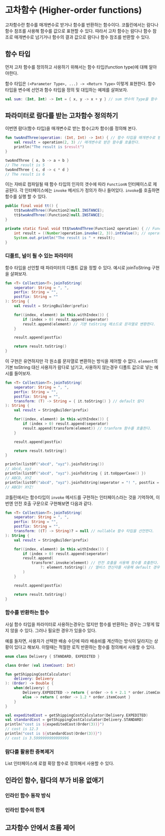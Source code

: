 # 고차함수 (Higher-order functions)

고차함수란 함수를 매개변수로 받거나 함수를 반환하는 함수이다. 코틀린에서는 람다나 함수 참조를 사용해 함수를 값으로 표현할 수 있다. 따라서 고차 함수는 람다나 함수 참조로 매개변수로 넘기거나 함수의 결과 값으로 람다나 함수 참조를 반환할 수 있다.

## 함수 타입

먼저 고차 함수를 정의하고 사용하기 위해서는 함수 타입(function type)에 대해 알아야한다.

함수 타입은 `(<Parameter Type>, ...) -> <Return Type>` 이렇게 표현한다. 함수 타입을 변수에 선언과 함수 타입을 정의 및 대입하는 예제를 살펴보자.

```kotlin
val sum: (Int, Int) -> Int = { x, y -> x + y } // sum 변수의 Type을 함수 타입으로 선언한다. 그리고 람다를 작성하여 sum 변수에 대입한다.
```

## 파라미터로 람다를 받는 고차함수 정의하기

이번엔 람다(함수 타입)을 매개변수로 받는 함수(고차 함수)를 정의해 본다.

```kotlin
fun twoAndThree(operation: (Int, Int) -> Int) { // 함수 타입을 매개변수로 받도록 선언한다.
    val result = operation(2, 3) // 매개변수로 받은 함수를 호출한다.
    println("The result is $result")
}

twoAndThree { a, b -> a + b }
// The result is 5
twoAndThree { c, d -> c * d }
// The result is 6
```

이는 자바로 컴파일될 때 함수 타입의 인자의 갯수에 따라 `FunctionN` 인터페이스로 제공된다. 각 인터페이스에는 `invoke` 메서드가 정의가 하나 들어있다. `invoke`를 호출하면 함수를 실행 할 수 있다.

```java
public final void tt() {
    tt$twoAndThree((Function2)null.INSTANCE);
    tt$twoAndThree((Function2)null.INSTANCE);
}

private static final void tt$twoAndThree(Function2 operation) { // FunctionN 인터페이스로 컴파일
    int result = ((Number)operation.invoke(2, 3)).intValue(); // operation 함수 파라미터의 invoke 메서드 실행
    System.out.println("The result is " + result);
}
```

### 디폴트, 널이 될 수 있는 파라미터

함수 타입을 선언할 때 파라미터의 디폴트 값을 정할 수 있다. 예시로 joinToString 구현을 살펴보자.

```kotlin
fun <T> Collection<T>.joinToString(
    seperator: String = ", ",
    perfix: String = "",
    postfix: String = ""
): String {
    val result = StringBuilder(prefix)

    for((index, element) in this.withIndex()) {
        if (index > 0) result.append(seperator)
        result.append(element) // 기본 toString 메소드로 문자열로 변환한다.
    }

    result.append(postfix)

    return result.toString()
}
```

이 구현은 유연하지만 각 원소를 문자열로 변환하는 방식을 제어할 수 없다. `element`의 기본 toString 대신 사용자가 람다로 넘기고, 사용하지 않는경우 디폴트 값으로 넣는 예시를 들어보자.

```kotlin
fun <T> Collection<T>.joinToString(
    seperator: String = ", ",
    perfix: String = "",
    postfix: String = "",
    transform: (T) -> String = { it.toString() } // default 람다
): String {
    val result = StringBuilder(prefix)

    for((index, element) in this.withIndex()) {
        if (index > 0) result.append(seperator)
        result.append(transform(element)) // tranform 함수를 호출한다.
    }

    result.append(postfix)

    return result.toString()
}

println(listOf("abcd", "xyz").joinToString())
// abcd, xyz
println(listOf("abcd", "xyz").joinToString { it.toUpperCase() })
// ABCD, XYZ
println(listOf("abcd", "xyz").joinToString(seperator = "! ", postfix = "! ", transform = { it.toUpperCase() }))
// ABCD! XYZ! 
```

코틀린에서는 함수타입이 `invoke` 메서드를 구현하는 인터페이스라는 것을 기억하여, 이번엔 안전 호출 구문으로 구현해보면 다음과 같다.

```kotlin
fun <T> Collection<T>.joinToString(
    seperator: String = ", ",
    perfix: String = "",
    postfix: String = "",
    transform: ((T) -> String)? = null // nullable 함수 타입을 선언한다.
): String {
    val result = StringBuilder(prefix)

    for((index, element) in this.withIndex()) {
        if (index > 0) result.append(seperator)
        result.append(
            transform?.invoke(element) // 안전 호출을 사용해 함수를 호출한다.
                ?: element.toString() // 엘비스 연산자를 사용해 default 경우를 처리한다.
        )
    }

    result.append(postfix)

    return result.toString()
}
```

### 함수를 반환하는 함수

사실 함수 타입을 파라미터로 사용하는경우는 많지만 함수를 반환하는 경우는 그렇게 많지 않을 수 있다.
그러나 필요한 경우가 있을수 있다.

예를 들자면, 사용자가 선택한 배송 수단에 따라 배송비를 계산하는 방식이 달라지는 상황이 있다고 해보자.
이럴때는 적절한 로직 반환하는 함수를 정의해서 사용할 수 있다.

```kotlin
enum class Delivery { STANDARD, EXPEDITED }

class Order (val itemCount: Int)

fun getShippingCostCalculator(
    delivery: Delivery
): (Order) -> Double {
    when(delivery) {
        Delivery.EXPEDITED -> return { order -> 6 + 2.1 * order.itemCount }
        else -> return { order -> 1.2 * order.itemCount }
    }
}

val expeditedCost = getShippingCostCalculator(Delivery.EXPEDITED)
val standardCost = getShippingCostCalculator(Delivery.STANDARD)
println("cost is ${expeditedCost(Order(3))}")
// cost is 12.3
println("cost is ${standardCost(Order(3))}")
// cost is 3.5999999999999996
```

### 람다를 활용한 중복제거

List 인터페이스에 로컬 확장 함수로 정의해서 사용할 수 있다.


## 인라인 함수, 람다의 부가 비용 없애기

### 인라인 함수 동작 방식

### 인라인 함수의 한계

## 고차함수 안에서 흐름 제어


